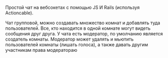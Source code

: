 Простой чат на вебсокетах с помощью JS И Rails (используя Actioncable).

Чат групповой, можно создавать множество комнат и добавлять туда пользователей.
Все, кто находится в одной комнате могут видеть сообщения друг друга.
У чата есть модератор, по умолчанию является создатель комнаты.
Модератор может удалять и мьютить пользователей комнаты (лишать голоса),
 а также давать другим участникам права модератораю
